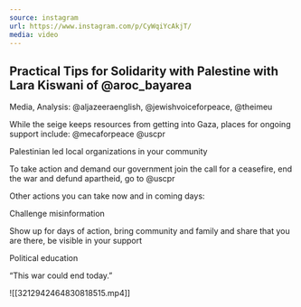 ```yaml
---
source: instagram
url: https://www.instagram.com/p/CyWqiYcAkjT/
media: video
---
```


## Practical Tips for Solidarity with Palestine with Lara Kiswani of @aroc_bayarea 

Media, Analysis: @aljazeeraenglish, @jewishvoiceforpeace, @theimeu 

While the seige keeps resources from getting into Gaza, places for ongoing support include:
@mecaforpeace 
@uscpr 

Palestinian led local organizations in your community

To take action and demand our government join the call for a ceasefire, end the war and defund apartheid, go to @uscpr 

Other actions you can take now and in coming days:

Challenge misinformation

Show up for days of action, bring community and family and share that you are there, be visible in your support

Political education

“This war could end today.”

![[3212942464830818515.mp4]]

